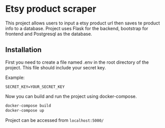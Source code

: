 # Etsy product scraper

This project allows users to input a etsy product url then saves te product info to a database. Project uses Flask for the backend, bootstrap for frontend and Postgresql as the database.

## Installation

First you need to create a file named .env in the root directory of the project. This file should include your secret key.

Example:
```
SECRET_KEY=YOUR_SECRET_KEY
```

Now you can build and run the project using docker-compose.

```bash
docker-compose build
docker-compose up 
```

Project can be accessed from `localhost:5000/`

